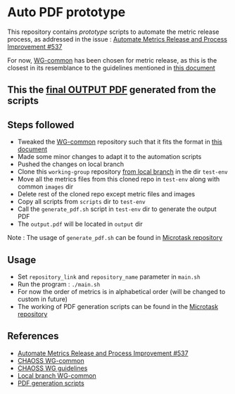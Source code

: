 # Auto PDF prototype

This repository contains *prototype* scripts to automate the metric release process, as addressed in the issue : [Automate Metrics Release and Process Improvement #537](https://github.com/chaoss/website/issues/537)

For now, [WG-common](https://github.com/chaoss/wg-common/) has been chosen for metric release, as this is the closest in its resemblance to the guidelines mentioned in [this document](https://docs.google.com/document/d/1chPzgJa49sO_f3wVqp_NLJupSVyKHSVyuFuwzl4m4KI/edit?pli=1#)

## This the [final OUTPUT PDF](output/output.pdf) generated from the scripts

## Steps followed

* Tweaked the [WG-common](https://github.com/chaoss/wg-common/) repository such that it fits the format in [this document](https://docs.google.com/document/d/1chPzgJa49sO_f3wVqp_NLJupSVyKHSVyuFuwzl4m4KI/edit?pli=1#)
* Made some minor changes to adapt it to the automation scripts
* Pushed the changes on local branch
* Clone this `working-group` repository [from local branch](https://github.com/ritik-malik/wg-common/tree/abs-to-rel) in the dir `test-env`
* Move all the metrics files from this cloned repo in `test-env` along with common `images` dir
* Delete rest of the cloned repo except metric files and images
* Copy all scripts from `scripts` dir to `test-env`
* Call the `generate_pdf.sh` script in `test-env` dir to generate the output PDF
* The `output.pdf` will be located in `output` dir

Note : The usage of `generate_pdf.sh` can be found in [Microtask repository](https://github.com/ritik-malik/Microtasks)

## Usage

* Set `repository_link` and `repository_name` parameter in `main.sh`
* Run the program : `./main.sh`
* For now the order of metrics is in alphabetical order (will be changed to custom in future)
* The working of PDF generation scripts can be found in the [Microtask repository](https://github.com/ritik-malik/Microtasks)

## References

* [Automate Metrics Release and Process Improvement #537](https://github.com/chaoss/website/issues/537)
* [CHAOSS WG-common](https://github.com/chaoss/wg-common/)
* [CHAOSS WG guidelines](https://docs.google.com/document/d/1chPzgJa49sO_f3wVqp_NLJupSVyKHSVyuFuwzl4m4KI/edit?pli=1#)
* [Local branch WG-common](https://github.com/ritik-malik/wg-common/tree/abs-to-rel)
* [PDF generation scripts](https://github.com/ritik-malik/Microtasks)

